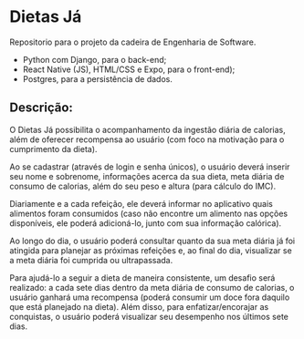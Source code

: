 # Dietas Já
Repositorio para o projeto da cadeira de Engenharia de Software.
* Python com Django, para o back-end;
* React Native (JS), HTML/CSS e Expo, para o front-end);
* Postgres, para a persistência de dados.

## Descrição:
O Dietas Já possibilita o acompanhamento da ingestão diária de calorias, além de
oferecer recompensa ao usuário (com foco na motivação para o cumprimento da dieta).

Ao se cadastrar (através de login e senha únicos), o usuário deverá inserir seu nome
e sobrenome, informações acerca da sua dieta, meta diária de consumo de calorias, além do
seu peso e altura (para cálculo do IMC).

Diariamente e a cada refeição, ele deverá informar no aplicativo quais alimentos
foram consumidos (caso não encontre um alimento nas opções disponíveis, ele poderá
adicioná-lo, junto com sua informação calórica).

Ao longo do dia, o usuário poderá consultar quanto da sua meta diária já foi atingida
para planejar as próximas refeições e, ao final do dia, visualizar se a meta diária foi cumprida
ou ultrapassada.

Para ajudá-lo a seguir a dieta de maneira consistente, um desafio será realizado: a
cada sete dias dentro da meta diária de consumo de calorias, o usuário ganhará uma
recompensa (poderá consumir um doce fora daquilo que está planejado na dieta). Além
disso, para enfatizar/encorajar as conquistas, o usuário poderá visualizar seu desempenho
nos últimos sete dias.
